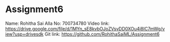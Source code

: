 # Assignment6

Name: Rohitha Sai Alla
No: 700734780
Video link: https://drive.google.com/file/d/1MYn_sE8kvbOJoZVsvDD0XOu4i8IC7mWg/view?usp=drivesdk
Git link: https://github.com/RohithaSaiML/Assignment6
